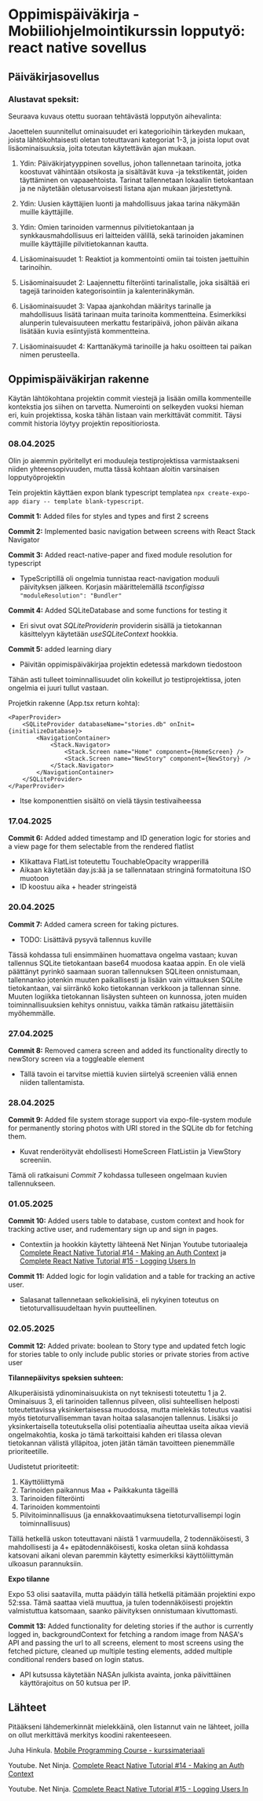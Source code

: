 # Oppimispäiväkirja - Mobiiliohjelmointikurssin lopputyö: react native sovellus

## Päiväkirjasovellus

### Alustavat speksit:

Seuraava kuvaus otettu suoraan tehtävästä lopputyön aihevalinta:

Jaoettelen suunnitellut ominaisuudet eri kategorioihin tärkeyden mukaan, joista lähtökohtaisesti oletan toteuttavani kategoriat 1-3, ja joista loput ovat lisäominaisuuksia, joita toteutan käytettävän ajan mukaan.

1. Ydin: Päiväkirjatyyppinen sovellus, johon tallennetaan tarinoita, jotka koostuvat vähintään otsikosta ja sisältävät kuva -ja tekstikentät, joiden täyttäminen on vapaaehtoista. Tarinat tallennetaan lokaaliin tietokantaan ja ne näytetään oletusarvoisesti listana ajan mukaan järjestettynä.

2. Ydin: Uusien käyttäjien luonti ja mahdollisuus jakaa tarina näkymään muille käyttäjille.

3. Ydin: Omien tarinoiden varmennus pilvitietokantaan ja synkkausmahdollisuus eri laitteiden välillä, sekä tarinoiden jakaminen muille käyttäjille pilvitietokannan kautta.

4. Lisäominaisuudet 1: Reaktiot ja kommentointi omiin tai toisten jaettuihin tarinoihin.

5. Lisäominaisuudet 2: Laajennettu filteröinti tarinalistalle, joka sisältää eri tagejä tarinoiden kategorisointiin ja kalenterinäkymän.

6. Lisäominaisuudet 3: Vapaa ajankohdan määritys tarinalle ja mahdollisuus lisätä tarinaan muita tarinoita kommentteina. Esimerkiksi alunperin tulevaisuuteen merkattu festaripäivä, johon päivän aikana lisätään kuvia esiintyjistä kommentteina.

7. Lisäominaisuudet 4: Karttanäkymä tarinoille ja haku osoitteen tai paikan nimen perusteella.

## Oppimispäiväkirjan rakenne

Käytän lähtökohtana projektin commit viestejä ja lisään omilla kommenteille kontekstia jos siihen on tarvetta.
Numerointi on selkeyden vuoksi hieman eri, kuin projektissa, koska tähän listaan vain merkittävät commitit.
Täysi commit historia löytyy projektin repositioriosta.

### 08.04.2025

Olin jo aiemmin pyöritellyt eri moduuleja testiprojektissa varmistaakseni niiden yhteensopivuuden, mutta tässä kohtaan aloitin varsinaisen lopputyöprojektin

Tein projektin käyttäen expon blank typescript templatea ```npx create-expo-app diary -- template blank-typescript```.

**Commit 1:** Added files for styles and types and first 2 screens

**Commit 2:** Implemented basic navigation between screens with React Stack Navigator

**Commit 3:** Added react-native-paper and fixed module resolution for typescript

- TypeScriptillä oli ongelmia tunnistaa react-navigation moduuli päivityksen jälkeen. Korjasin määrittelemällä *tsconfigissa* ```"moduleResolution": "Bundler"```

**Commit 4:** Added SQLiteDatabase and some functions for testing it

- Eri sivut ovat *SQLiteProviderin* providerin sisällä ja tietokannan käsittelyyn käytetään *useSQLiteContext* hookkia.

**Commit 5:** added learning diary

- Päivitän oppimispäiväkirjaa projektin edetessä markdown tiedostoon

Tähän asti tulleet toiminnallisuudet olin kokeillut jo testiprojektissa, joten ongelmia ei juuri tullut vastaan.

Projetkin rakenne (App.tsx return kohta):

```
<PaperProvider>
	<SQLiteProvider databaseName="stories.db" onInit={initializeDatabase}>
		<NavigationContainer>
			<Stack.Navigator>
				<Stack.Screen name="Home" component={HomeScreen} />
				<Stack.Screen name="NewStory" component={NewStory} />
			</Stack.Navigator>
		</NavigationContainer>
	</SQLiteProvider>
</PaperProvider>
```

- Itse komponenttien sisältö on vielä täysin testivaiheessa

### 17.04.2025

**Commit 6:** Added added timestamp and ID generation logic for stories and a view page for them selectable from the rendered flatlist

- Klikattava FlatList toteutettu TouchableOpacity wrapperillä
- Aikaan käytetään day.js:ää ja se tallennataan stringinä formatoituna ISO muotoon
- ID koostuu aika + header stringeistä

### 20.04.2025

**Commit 7:** Added camera screen for taking pictures.

- TODO: Lisättävä pysyvä tallennus kuville

Tässä kohdassa tuli ensimmäinen huomattava ongelma vastaan; kuvan tallennus SQLite tietokantaan base64 muodosa kaataa appin.
En ole vielä päättänyt pyrinkö saamaan suoran tallennuksen SQLiteen onnistumaan, tallennanko jotenkin muuten paikallisesti ja lisään vain viittauksen SQLite tietokantaan, vai siirränkö koko tietokannan verkkoon ja tallennan sinne.
Muuten logiikka tietokannan lisäysten suhteen on kunnossa, joten muiden toiminnallisuuksien kehitys onnistuu, vaikka tämän ratkaisu jätettäisiin myöhemmälle.

### 27.04.2025

**Commit 8:** Removed camera screen and added its functionality directly to newStory screen via a toggleable <Modal> element

- Tällä tavoin ei tarvitse miettiä kuvien siirtelyä screenien väliä ennen niiden tallentamista.

### 28.04.2025

**Commit 9:** Added file system storage support via expo-file-system module for permanently storing photos with URI stored in the SQLite db for fetching them.

- Kuvat renderöityvät ehdollisesti HomeScreen FlatListiin ja ViewStory screeniin.

Tämä oli ratkaisuni *Commit 7* kohdassa tulleseen ongelmaan kuvien tallennukseen.

### 01.05.2025

**Commit 10:** Added users table to database, custom context and hook for tracking active user, and rudementary sign up and sign in pages.

- Contextiin ja hookkin käytetty lähteenä Net Ninjan Youtube tutoriaaleja [Complete React Native Tutorial #14 - Making an Auth Context](https://www.youtube.com/watch?v=Ky43ve3b9Ss) ja [Complete React Native Tutorial #15 - Logging Users In](https://www.youtube.com/watch?v=RcrWlOgL1hM)

**Commit 11:** Added logic for login validation and a table for tracking an active user.

- Salasanat tallennetaan selkokielisinä, eli nykyinen toteutus on tietoturvallisuudeltaan hyvin puutteellinen.


### 02.05.2025

**Commit 12:** Added private: boolean to Story type and updated fetch logic for stories table to only include public stories or private stories from active user


**Tilannepäivitys speksien suhteen:**

Alkuperäisistä ydinominaisuukista on nyt teknisesti toteutettu 1 ja 2.
Ominaisuus 3, eli tarinoiden tallennus pilveen, olisi suhteellisen helposti toteutettavissa yksinkertaisessa muodossa, mutta mielekäs toteutus vaatisi myös tietoturvallisemman tavan hoitaa salasanojen tallennus.
Lisäksi jo yksinkertaisella toteutuksella olisi potentiaalia aiheuttaa useita aikaa vieviä ongelmakohtia, koska jo tämä tarkoittaisi kahden eri tilassa olevan tietokannan välistä ylläpitoa, joten jätän tämän tavoitteen pienemmälle prioriteetille.

Uudistetut prioriteetit:
1. Käyttöliittymä
2. Tarinoiden paikannus Maa + Paikkakunta tägeillä
3. Tarinoiden filteröinti
4. Tarinoiden kommentointi
5. Pilvitoiminnallisuus (ja ennakkovaatimuksena tietoturvallisempi login toiminnallisuus)

Tällä hetkellä uskon toteuttavani näistä 1 varmuudella, 2 todennäköisesti, 3 mahdollisesti ja 4+ epätodennäköisesti, koska oletan siinä kohdassa katsovani aikani olevan paremmin käytetty esimerkiksi käyttöliittymän ulkoasun parannuksiin.

**Expo tilanne**

Expo 53 olisi saatavilla, mutta päädyin tällä hetkellä pitämään projektini expo 52:ssa. Tämä saattaa vielä muuttua, ja tulen todennäköisesti projektin valmistuttua katsomaan, saanko päivityksen onnistumaan kivuttomasti.

**Commit 13:** Added functionality for deleting stories if the author is currently logged in, backgroundContext for fetching a random image from NASA's API and passing the url to all screens, <ImageBackground> element to most screens using the fetched picture, cleaned up multiple testing elements, added multiple conditional renders based on login status.

- API kutsussa käytetään NASAn julkista avainta, jonka päivittäinen käyttörajoitus on 50 kutsua per IP.


## Lähteet

Pitääkseni lähdemerkinnät mielekkäinä, olen listannut vain ne lähteet, joilla on ollut merkittävä merkitys koodini rakenteeseen.

Juha Hinkula. [Mobile Programming Course - kurssimateriaali](https://haagahelia.github.io/mobilecourse/docs/intro/)

Youtube. Net Ninja. [Complete React Native Tutorial #14 - Making an Auth Context](https://www.youtube.com/watch?v=Ky43ve3b9Ss)

Youtube. Net Ninja. [Complete React Native Tutorial #15 - Logging Users In](https://www.youtube.com/watch?v=RcrWlOgL1hM)